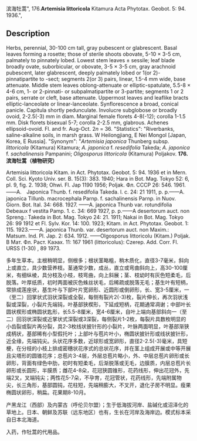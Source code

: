 滨海牡蒿",
176.**Artemisia littoricola** Kitamura Acta Phytotax. Geobot. 5: 94. 1936.",

## Description
Herbs, perennial, 30-100 cm tall, gray pubescent or glabrescent. Basal leaves forming a rosette; those of sterile shoots obovate, 5-10 × 3-5 cm, palmately to pinnately lobed. Lowest stem leaves ± sessile; leaf blade broadly ovate, suborbicular, or obovate, 3-5 × 3-5 cm, gray arachnoid pubescent, later glabrescent, deeply palmately lobed or 1(or 2)-pinnatipartite to -sect; segments 2(or 3) pairs, linear, 1.5-4 mm wide, base attenuate. Middle stem leaves oblong-attenuate or elliptic-spatulate, 5.5-8 × 4-6 cm, 1- or 2-pinnati- or subpalmatipartite or 3-partite; segments 1 or 2 pairs, serrate or cleft, base attenuate. Uppermost leaves and leaflike bracts elliptic-lanceolate or linear-lanceolate. Synflorescence a broad, conical panicle. Capitula shortly pedunculate. Involucre subglobose or broadly ovoid, 2-2.5(-3) mm in diam. Marginal female florets 4-8(-12); corolla 1-1.5 mm. Disk florets bisexual 5-7; corolla 2-2.5 mm, glabrous. Achenes ellipsoid-ovoid. Fl. and fr. Aug-Oct. 2*n* = 36.
  "Statistics": "Riverbanks, saline-alkaline soils, in marsh grass. W Heilongjiang, E Nei Mongol [Japan, Korea, E Russia].
  "Synonym": "*Artemisia japonica* Thunberg subsp. *littoricola* (Kitamura) Kitamura; *A. japonica* f. *resedifolia* Takeda; *A. japonica* f. *sachalinensis* Pampanini; *Oligosporus littoricola* (Kitamura) Poljakov.
**176.滨海牡蒿（植物研究）**

Artemisia littoricola Kitam. in Act. Phytotax. Geobot. 5: 94. 1936 et in Mern. Coll. Sci. Kyoto Univ. ser. B. 15(3): 383. 1940; Hara in Bot. Mag. Tokyo 52: 6, pl. 9, fig. 2. 1938; Ohwi. Fl. Jap 1190 1956; Poljak. Фл. СССР 26: 546. 1961. ——A.　Japonica Thunb. f. resedifolia Takeda. l. c. 24: 21 1911, p. p.——A. japonica Tillunb. macrocephala Parnp. f. sachalinensis Parnp. in Nuov. Giorn. Bot. Ital. 34: 668. 1927. ——A. japonica Thunb var. rotundifolia Debeaux f vestita Pamp. 1. c. 34: 669 1927, p. p.——A desertorum auct. non Spreng.: Takeda in Bot. Mag. Tokyo 24: 21. 1911; Nakai in Bot. Mag. Tokyo 26: 99 1912 et Fl. Sylv. Kor. 14: 100. 1923; Kitam. in Act. Phytotax. Geobot. 1: 115. 1923.——A. japonica Thunb. var. desertorum auct. non Maxim.: Matsum. Ind. Pl. Jap. 2: 634. 1912. ——Olgosporus littoricolu (Kitam.) Poljak. В Мат. Фл. Раст. Каэах. 11: 167 1961 (littoricolus): Czerep. Add. Corr. Fl. URSS (1-30) , 89 1973.

多年生草本。主根稍明显，侧根多；根状茎略粗，稍木质化，直径3-7毫米，斜向上或直立，具少数营养枝。茎通常少数，成丛，直立或弯曲斜向上，高30-100厘米，有细纵棱，具分枝及小枝，枝弯曲，向上斜展；茎、枝幼时有灰色短柔毛，后脱落。叶厚纸质，初时两面被灰色蛛丝状毛，后稀疏或脱落无毛；基生叶有短柄，常排成莲座状，基生叶与下部叶片宽卵形、近圆形或倒卵形，长、宽3-5厘米，一（至二）回掌状式羽状深裂或全裂，每侧有裂片2(-3)枚，裂片伸长，再次羽状浅裂或深裂，小裂片先端钝，叶基部狭楔形，下延成短柄，花期通常凋谢；中部叶长圆状楔形或椭圆状匙形，长5.5-8厘米，宽4-6厘米，自叶上端向基部斜向一（至二）回羽状深裂或近掌状式深裂或3深裂，每侧裂片1-2枚，每裂片具数枚明显的小齿裂或裂片再分裂，具2-3枚线状披针形的小裂片，叶脉两面明显，叶基部渐狭成柄状，基部稀有小型假托叶；上部叶与苞片叶小，椭圆状披针形或线状披针形，近全缘，先端钝尖。头状花序多数，近球形或宽卵形，直径2-2.5(-3)毫米，具短梗，在分枝的小枝上排成密穗状花序式的总状花序，并在茎上组成开展或中等开展且尖塔形的圆锥花序；总苞片3-4层，外层总苞片略小，外、中层总苞片卵形或长卵形，背面有绿色中肋，初时有短柔毛，后渐脱落或无毛，边膜质，内层总苞片长卵形或长圆形，半膜质；雌花4-8朵，花冠狭圆锥形，花药线形，伸出花冠外，先端2叉，叉端钝尖；两性花5-7朵，不孕育，花冠管状，花药线形，先端附属物尖，长三角形，基部圆钝，花柱短，先端稍膨大，不叉开，退化子房不明显。瘦果椭圆状卵形，稍扁。花果期8-10月。

产黑龙江（西部）及内蒙古（呼伦贝尔盟）；生于低海拔河岸、盐碱化或沼泽化的草地上。日本、朝鲜及苏联（远东地区）也有，生长在河岸及海岸边。模式标本采自日本北海道。

入药，作牡蒿的代用品。
